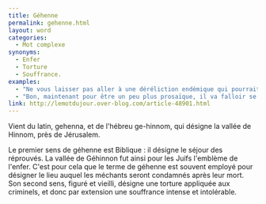 ```yaml
---
title: Géhenne
permalink: gehenne.html
layout: word
categories:
  - Mot complexe
synonyms:
  - Enfer
  - Torture
  - Souffrance.
examples:
  - "Ne vous laisser pas aller à une déréliction endémique qui pourrait vous conduire dans les abysses d'une géhenne apocalyptique…"
  - "Bon, maintenant pour être un peu plus prosaïque, il va falloir se remettre au travail qui devient poussif !!! Mais je suis sûr qu'en deux mois, le pinacle sera à portée de main…En espérant que la géhenne apocalyptique de la fin de l'année n'aura pas été trop douloureuse, je vous souhaite à tous de bonnes vacances (pas trop sybaritiques, isnt'it?)"
link: http://lemotdujour.over-blog.com/article-48901.html
---
```


Vient du latin, gehenna, et de l'hébreu ge-hinnom, qui désigne la vallée de Hinnom, près de Jérusalem.

Le premier sens de géhenne est Biblique : il désigne le séjour des réprouvés. La vallée de Géhinnon fut ainsi pour les Juifs l'emblème de l'enfer. C'est pour cela que le terme de géhenne est souvent employé pour désigner le lieu auquel les méchants seront condamnés après leur mort.
Son second sens, figuré et vieilli, désigne une torture appliquée aux criminels, et donc par extension une souffrance intense et intolérable. 

